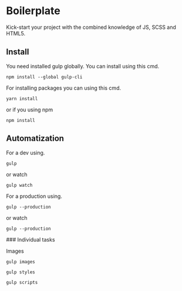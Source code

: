 # Boilerplate

Kick-start your project with the combined knowledge of JS, SCSS and HTML5.


## Install

You need installed gulp globally. You can install using this cmd.

```
npm install --global gulp-cli
```

For installing packages you can using this cmd.

```
yarn install
```

or if you using npm

```
npm install
```


## Automatization

For a dev using.

```
gulp
```

or watch

```
gulp watch
```

For a production using.

```
gulp --production
```

or watch

```
gulp --production
```

### Individual tasks

Images

```
gulp images
```

```
gulp styles
```

```
gulp scripts
```
